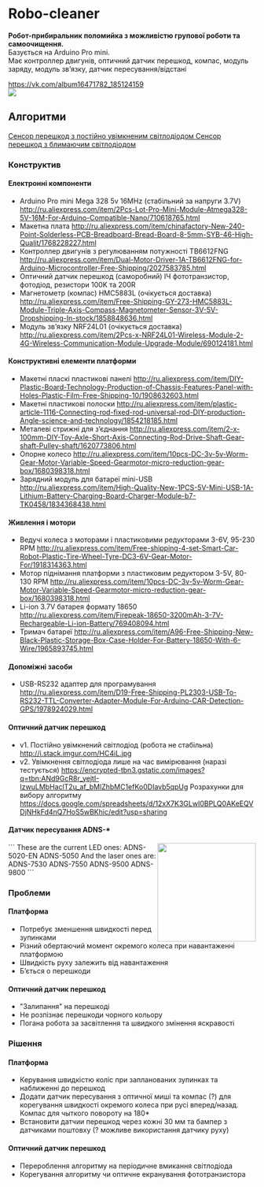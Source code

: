 # Robo-cleaner
**Робот-прибиральник поломийка з можливістю групової роботи та самоочищення.** <br />
Базується на Arduino Pro mini. <br />
Має контроллер двигунів, оптичний датчик перешкод, компас, модуль заряду, модуль зв’язку, датчик пересування/відстані<br />

https://vk.com/album16471782_185124159<br />
<a href="https://vk.com/album16471782_185124159"><img src="https://cs7057.vk.me/c621326/v621326782/21478/YweVBZQj0hk.jpg" /></a>

## Алгоритми
<a href="https://github.com/el-fuego/cleaner/blob/master/barrierSensorTest/ledAlwaysOn/redme.md">
  Сенсор перешкод з постійно увімкненим світлодіодом
</a>
<a href="https://github.com/el-fuego/cleaner/blob/master/barrierSensorTest/pulsedLed/redme.md">
  Сенсор перешкод з блимаючим світлодіодом
</a>

### Конструктив
#### Електронні компоненти
* Arduino Pro mini Mega 328 5v 16MHz (стабільний за напруги 3.7V) http://ru.aliexpress.com/item/2Pcs-Lot-Pro-Mini-Module-Atmega328-5V-16M-For-Arduino-Compatible-Nano/710618765.html
* Макетна плата http://ru.aliexpress.com/item/chinafactory-New-240-Point-Solderless-PCB-Breadboard-Bread-Board-8-5mm-SYB-46-High-Qualit/1768228227.html
* Контроллер двигунів з регулюванням потужності TB6612FNG http://ru.aliexpress.com/item/Dual-Motor-Driver-1A-TB6612FNG-for-Arduino-Microcontroller-Free-Shipping/2027583785.html
* Оптичний датчик перешкод (саморобний) ІЧ фототранзистор, фотодіод, резистори 100K та 200R 
* Магнетометр (компас) HMC5883L (очікується доставка) http://ru.aliexpress.com/item/Free-Shipping-GY-273-HMC5883L-Module-Triple-Axis-Compass-Magnetometer-Sensor-3V-5V-Dropshipping-In-stock/1858848636.html
* Модуль зв’язку NRF24L01 (очікується доставка) http://ru.aliexpress.com/item/2Pcs-x-NRF24L01-Wireless-Module-2-4G-Wireless-Communication-Module-Upgrade-Module/690124181.html

#### Конструктивні елементи платформи
* Макетні пласкі пластикові панелі http://ru.aliexpress.com/item/DIY-Plastic-Board-Technology-Production-of-Chassis-Features-Panel-with-Holes-Plastic-Film-Free-Shipping-10/1908632603.html
* Макетні пластикові полоски http://ru.aliexpress.com/item/plastic-article-1116-Connecting-rod-fixed-rod-universal-rod-DIY-production-Angle-science-and-technology/1854218185.html
* Металеві стрижні для з’єднання http://ru.aliexpress.com/item/2-x-100mm-DIY-Toy-Axle-Short-Axis-Connecting-Rod-Drive-Shaft-Gear-shaft-Pulley-shaft/1620773806.html
* Опорне колесо http://ru.aliexpress.com/item/10pcs-DC-3v-5v-Worm-Gear-Motor-Variable-Speed-Gearmotor-micro-reduction-gear-box/1680398318.html
* Зарядний модуль для батареї mini-USB http://ru.aliexpress.com/item/High-Quality-New-1PCS-5V-Mini-USB-1A-Lithium-Battery-Charging-Board-Charger-Module-b7-TK0458/1834368438.html

#### Живлення і мотори
* Ведучі колеса з моторами і пластиковими редукторами 3-6V, 95-230 RPM http://ru.aliexpress.com/item/Free-shipping-4-set-Smart-Car-Robot-Plastic-Tire-Wheel-Tyre-DC3-6V-Gear-Motor-For/1918314363.html
* Мотор піднімання платформи з пластиковим редуктором 3-5V, 80-130 RPM http://ru.aliexpress.com/item/10pcs-DC-3v-5v-Worm-Gear-Motor-Variable-Speed-Gearmotor-micro-reduction-gear-box/1680398318.html
* Li-ion 3.7V батарея формату 18650 http://ru.aliexpress.com/item/Firepeak-18650-3200mAh-3-7V-Rechargeable-Li-ion-Battery/769408094.html
* Тримач батареї http://ru.aliexpress.com/item/A96-Free-Shipping-New-Black-Plastic-Storage-Box-Case-Holder-For-Battery-18650-With-6-Wire/1965893745.html

#### Допоміжні засоби
* USB-RS232 адаптер для програмування http://ru.aliexpress.com/item/D19-Free-Shipping-PL2303-USB-To-RS232-TTL-Converter-Adapter-Module-For-Arduino-CAR-Detection-GPS/1978924029.html

#### Оптичний датчик перешкод
* v1. Постійно увімкнений світлодіод (робота не стабільна) http://i.stack.imgur.com/HC4iL.jpg 
* v2. Увімкнення світлодіода лише на час вимірювання (наразі тестується) https://encrypted-tbn3.gstatic.com/images?q=tbn:ANd9GcR8r_yejtI-IzwuLMbHaclT2u_af_bMlZhbMC1efKo0DIavb5qpUg
Розрахунки для вибору алгоритму https://docs.google.com/spreadsheets/d/12xX7K3GLwI0BPLQ0AKeEQVDjNHkFd4nQ7HoS5wBKhic/edit?usp=sharing


#### Датчик пересування ADNS-*
<img width="200" align="right" src="http://www.daenotes.com/sites/default/files/field/blog-images/Optical_mouse.jpg" />
```
These are the current LED ones:
ADNS-5020-EN
ADNS-5050
And the laser ones are:
ADNS-7530
ADNS-7550
ADNS-9500
ADNS-9800
```


### Проблеми
#### Платформа
* Потребує зменшення швидкості перед зупинками
* Різний обертаючий момент окремого колеса при навантаженні платформою
* Швидкість руху залежить від навантаження
* Б’ється о перешкоди

#### Оптичний датчик перешкод
* "Залипання" на перешкоді
* Не розпізнає перешкоди чорного кольору
* Погана робота за засвітлення та швидкого змінення яскравості

### Рішення 
#### Платформа
* Керування швидкістю коліс при запланованих зупинках та наближенні до перешкод
* Додати датчик пересування з оптичної миші та компас (?) для корегування швидкості окремого колеса при русі вперед/назад. Компас для чыткого повороту на 180*
* Встановити датчии перешкод через кожні 30 мм та бампер з датчиками поштовху (? можливе використання датчику руху)

#### Оптичний датчик перешкод
* Перероблення алгоритму на періодичне вмикання світлодіода
* Корегування алгоритму чи оптичне екранування фототранзистора

